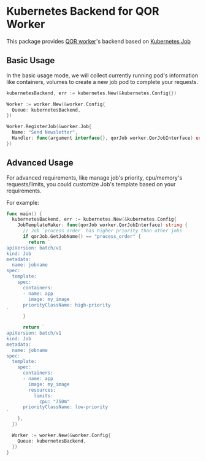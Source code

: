 # Kubernetes Backend for QOR Worker

This package provides [QOR worker](http://github.com/itech-eng/worker)'s backend based on [Kubernetes Job](https://kubernetes.io/docs/concepts/workloads/controllers/jobs-run-to-completion/)

## Basic Usage

In the basic usage mode, we will collect currently running pod's information like containers, volumes to create a new job pod to complete your requests.

```go
kubernetesBackend, err := kubernetes.New(&kubernetes.Config{})

Worker := worker.New(&worker.Config{
  Queue: kubernetesBackend,
})

Worker.RegisterJob(&worker.Job{
  Name: "Send Newsletter",
  Handler: func(argument interface{}, qorJob worker.QorJobInterface) error {
})
```

## Advanced Usage

For advanced requirements, like manage job's priority, cpu/memory's requests/limits, you could customize Job's template based on your requirements.

For example:

```go
func main() {
  kubernetesBackend, err := kubernetes.New(&kubernetes.Config{
    JobTemplateMaker: func(qorJob worker.QorJobInterface) string {
      // Job `process order` has higher priority than other jobs
      if qorJob.GetJobName() == "process_order" {
        return `
apiVersion: batch/v1
kind: Job
metadata:
  name: jobname
spec:
  template:
    spec:
      containers:
      - name: app
        image: my_image
      priorityClassName: high-priority
`
      }

      return `
apiVersion: batch/v1
kind: Job
metadata:
  name: jobname
spec:
  template:
    spec:
      containers:
      - name: app
        image: my_image
        resources:
          limits:
            cpu: "750m"
      priorityClassName: low-priority
`
    },
  })

  Worker := worker.New(&worker.Config{
    Queue: kubernetesBackend,
  })
}
```

